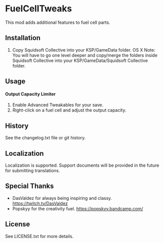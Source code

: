 # FuelCellTweaks

This mod adds additional features to fuel cell parts.

## Installation

1. Copy Squidsoft Collective into your KSP/GameData folder. OS X Note: You will have to go one level deeper and copy/merge the folders inside Squidsoft Collective into your KSP/GameData/Squidsoft Collective folder.

## Usage

#### Output Capacity Limiter
1. Enable Advanced Tweakables for your save.
2. Right-click on a fuel cell and adjust the output capacity.

## History

See the changelog.txt file or git history.

## Localization

Localization is supported. Support documents will be provided in the future for submitting translations.

## Special Thanks

- DasValdez for always being inspiring and classy. https://twitch.tv/DasValdez
- Popskyy for the creativity fuel. https://popskyy.bandcamp.com/

## License

See LICENSE.txt for more details.
